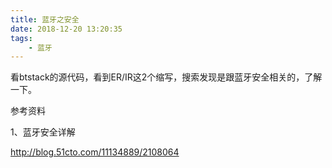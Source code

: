 ```yaml
---
title: 蓝牙之安全
date: 2018-12-20 13:20:35
tags:
	- 蓝牙
---
```




看btstack的源代码，看到ER/IR这2个缩写，搜索发现是跟蓝牙安全相关的，了解一下。



参考资料

1、蓝牙安全详解

http://blog.51cto.com/11134889/2108064